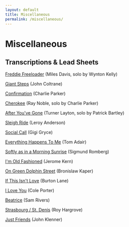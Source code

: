 ```yaml
---
layout: default
title: Miscellaneous
permalink: /miscellaneous/
---
```


# Miscellaneous

## Transcriptions & Lead Sheets

<a href="https://amahadevan99.github.io/files/website_music/freddie_freeloader.pdf"> Freddie Freeloader</a> (Miles Davis, solo by Wynton Kelly)

<a href="https://amahadevan99.github.io/files/website_music/giant_steps.pdf"> Giant Steps</a> (John Coltrane)

<a href="https://amahadevan99.github.io/files/website_music/confirmation.pdf"> Confirmation</a> (Charlie Parker)

<a href="https://amahadevan99.github.io/files/website_music/cherokee.pdf"> Cherokee</a> (Ray Noble, solo by Charlie Parker)

<a href="https://amahadevan99.github.io/files/website_music/after_youve_gone.pdf"> After You've Gone</a> (Turner Layton, solo by Patrick Bartley)

<a href="https://amahadevan99.github.io/files/website_music/sleigh_ride.pdf"> Sleigh Ride</a> (Leroy Anderson)

<a href="https://amahadevan99.github.io/files/website_music/social_call.pdf"> Social Call</a> (Gigi Gryce)

<a href="https://amahadevan99.github.io/files/website_music/everything_happens_to_me.pdf"> Everything Happens To Me</a> (Tom Adair)

<a href="https://amahadevan99.github.io/files/website_music/softly_morning_sunrise.pdf"> Softly as in a Morning Sunrise</a> (Sigmund Romberg)

<a href="https://amahadevan99.github.io/files/website_music/old_fashioned.pdf"> I'm Old Fashioned</a> (Jerome Kern)

<a href="https://amahadevan99.github.io/files/website_music/green_dolphin_st.pdf"> On Green Dolphin Street</a> (Bronislaw Kaper)

<a href="https://amahadevan99.github.io/files/website_music/if_this_isnt_love.pdf"> If This Isn't Love</a> (Burton Lane)

<a href="https://amahadevan99.github.io/files/website_music/i_love_you.pdf"> I Love You</a> (Cole Porter)

<a href="https://amahadevan99.github.io/files/website_music/beatrice.pdf"> Beatrice</a> (Sam Rivers)

<a href="https://amahadevan99.github.io/files/website_music/strasbourg_st_denis.pdf"> Strasbourg / St. Denis</a> (Roy Hargrove)

<a href="https://amahadevan99.github.io/files/website_music/just_friends.pdf"> Just Friends</a> (John Klenner)
